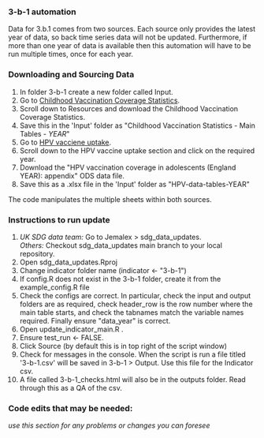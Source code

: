 
### 3-b-1 automation
  
Data for 3.b.1 comes from two sources. Each source only provides the latest year of data, so back time series data will not be updated. Furthermore, if more than one year of data is available then this automation will have to be run multiple times, once for each year. 


### Downloading and Sourcing Data 
1) In folder 3-b-1 create a new folder called Input.
2) Go to [Childhood Vaccination Coverage Statistics](https://digital.nhs.uk/data-and-information/publications/statistical/nhs-immunisation-statistics). 
3) Scroll down to Resources and download the Childhood Vaccination Coverage Statistics. 
4) Save this in the 'Input' folder as "Childhood Vaccination Statistics - Main Tables - *YEAR*"
5) Go to [HPV vacciene uptake](https://www.gov.uk/government/collections/vaccine-uptake#hpv-vaccine-uptake). 
6) Scroll down to the HPV vaccine uptake section and click on the required year. 
7) Download the "HPV vaccination coverage in adolescents (England YEAR): appendix" ODS data file.
8) Save this as a .xlsx file in the 'Input' folder as "HPV-data-tables-YEAR"


The code manipulates the multiple sheets within both sources.


### Instructions to run update ###
1. *UK SDG data team:* Go to Jemalex > sdg_data_updates.    
   *Others:* Checkout sdg_data_updates main branch to your local repository.     
2. Open sdg_data_updates.Rproj
3. Change indicator folder name (indicator <- "3-b-1")
4. If config.R does not exist in the 3-b-1 folder, create it from the example_config.R file
5. Check the configs are correct. In particular, check the input and output folders are as required, check header_row is the row number where the main table starts, and check the tabnames match the variable names required. Finally ensure "data_year" is correct.
6. Open update_indicator_main.R .
7. Ensure test_run <- FALSE.
8. Click Source (by default this is in top right of the script window)
9. Check for messages in the console. When the script is run a file titled '3-b-1.csv' will be saved in 3-b-1 > Output. Use this file for the Indicator csv.
10. A file called 3-b-1_checks.html will also be in the outputs folder. Read through this as a QA of the csv.

  
### Code edits that may be needed: ###  
*use this section for any problems or changes you can foresee*
  
